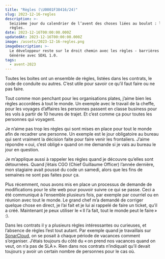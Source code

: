 ```yaml
---
title: "Règles (\U0001F38416/24)"
slug: 2023-12-16-regles
description: >-
  Seizième jour du calendrier de l’avent des choses liées au boulot : les
  règles.
date: 2023-12-16T00:00:00.000Z
updatedAt: 2023-12-16T00:00:00.000Z
image: /assets/2023-12-16-regles.png
imageDescription: >-
  Le développeur reste sur le droit chemin avec les règles - barrières en place.
  Générée avec SDXL 1.0.
tags:
  - avent-2023
---
```


Toutes les boites ont un ensemble de règles, listées dans les contrats, le code de conduite ou autres. C’est utile pour savoir ce qu’il faut faire ou ne pas faire.

Tout comme mon penchant pour les organisations plates, j’aime bien les règles accordées à tout le monde. Un exemple avec le travail de la cheffe, pour les voyages d’affaires les personnes passent en classe business pour les vols à partir de 10 heures de trajet. Et c’est comme ça pour toutes les personnes qui voyagent.

Je n’aime pas trop les règles qui sont mises en place pour tout le monde afin de recadrer une personne. Un exemple est le jour obligatoire au bureau qui sent vraiment la décision faite pour faire venir les frontaliers. J’aime répondre « oui, c’est obligé » quand on me demande si je vais au bureau le jour en question.

Je m’applique aussi à rappeler les règles quand je découvre qu’elles sont détournées. Quand j’étais CGO (Chief Guillaume Officer) l’année dernière, mon stagiaire avait poussé du code un samedi, alors que les fins de semaines ne sont pas faites pour ça.

Plus récemment, nous avons mis en place un processus de demande de modifications pour le site web pour pouvoir suivre ce qui se passe. Ceci a été communiqué à l’ensemble plusieurs fois, par exemple par courriel ou en réunion avec tout le monde. Le grand chef m’a demandé de corriger quelque chose en direct, je l’ai fait et je lui ai rappelé de faire un ticket, qu’il a créé. Maintenant je peux utiliser le « Il l’a fait, tout le monde peut le faire » :).

Dans les contrats il y a plusieurs règles intéressantes ou curieuses, et l’absence de règles l’est tout autant. Par exemple quand je travaillais sur [SonarCloud](https://sonarcloud.io/explore/projects), on se posait à chaque période de vacances comment s’organiser. J’étais toujours du côté du « on prend nos vacances quand on veut, on n’a pas de SLA ». Rien dans nos contrats n’indiquait qu’il devait toujours y avoir un certain nombre de personnes pour le cas où.
